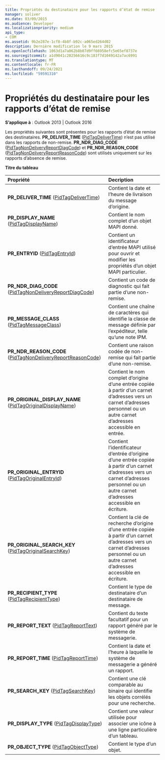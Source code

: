 ```yaml
---
title: Propriétés du destinataire pour les rapports d’état de remise
manager: soliver
ms.date: 03/09/2015
ms.audience: Developer
ms.localizationpriority: medium
api_type:
- COM
ms.assetid: 9b2e287e-1cf8-4b8f-b92c-a065ed264d02
description: Dernière modification le 9 mars 2015
ms.openlocfilehash: 1063d1a7a062b8b07d9ff66958efc5e65ef8737e
ms.sourcegitcommit: a1d9041c20256616c9c183f7d1049142a7ac6991
ms.translationtype: MT
ms.contentlocale: fr-FR
ms.lasthandoff: 09/24/2021
ms.locfileid: "59591310"
---
```

# <a name="recipient-properties-for-delivery-status-reports"></a>Propriétés du destinataire pour les rapports d’état de remise

  
  
**S’applique à** : Outlook 2013 | Outlook 2016 
  
Les propriétés suivantes sont présentes pour les rapports d’état de remise des destinataires. **PR_DELIVER_TIME** ([PidTagDeliverTime](pidtagdelivertime-canonical-property.md)) n’est pas utilisé dans les rapports de non-remise. **PR_NDR_DIAG_CODE** ([PidTagNonDeliveryReportDiagCode](pidtagnondeliveryreportdiagcode-canonical-property.md)) et **PR_NDR_REASON_CODE** ([PidTagNonDeliveryReportReasonCode](pidtagnondeliveryreportreasoncode-canonical-property.md)) sont utilisés uniquement sur les rapports d’absence de remise.
  
**Titre du tableau**

|**Propriété**|**Decription**|
|:-----|:-----|
|**PR_DELIVER_TIME** ([PidTagDeliverTime](pidtagdelivertime-canonical-property.md))  <br/> |Contient la date et l’heure de livraison du message d’origine.  <br/> |
|**PR_DISPLAY_NAME** ([PidTagDisplayName](pidtagdisplayname-canonical-property.md))  <br/> |Contient le nom complet d’un objet MAPI donné.  <br/> |
|**PR_ENTRYID** ([PidTagEntryId](pidtagentryid-canonical-property.md))  <br/> |Contient un identificateur d’entrée MAPI utilisé pour ouvrir et modifier les propriétés d’un objet MAPI particulier.  <br/> |
|**PR_NDR_DIAG_CODE** ([PidTagNonDeliveryReportDiagCode](pidtagnondeliveryreportdiagcode-canonical-property.md))  <br/> |Contient un code de diagnostic qui fait partie d’une non-remise.  <br/> |
|**PR_MESSAGE_CLASS** ([PidTagMessageClass](pidtagmessageclass-canonical-property.md))  <br/> |Contient une chaîne de caractères qui identifie la classe de message définie par l’expéditeur, telle qu’une note IPM.  <br/> |
|**PR_NDR_REASON_CODE** ([PidTagNonDeliveryReportReasonCode](pidtagnondeliveryreportreasoncode-canonical-property.md))  <br/> |Contient une raison codée de non-remise qui fait partie d’une non-remise.  <br/> |
|**PR_ORIGINAL_DISPLAY_NAME** ([PidTagOriginalDisplayName](pidtagoriginaldisplayname-canonical-property.md))  <br/> |Contient le nom complet d’origine d’une entrée copiée à partir d’un carnet d’adresses vers un carnet d’adresses personnel ou un autre carnet d’adresses accessible en entrée.  <br/> |
|**PR_ORIGINAL_ENTRYID** ([PidTagOriginalEntryId](pidtagoriginalentryid-canonical-property.md))  <br/> |Contient l’identificateur d’entrée d’origine d’une entrée copiée à partir d’un carnet d’adresses vers un carnet d’adresses personnel ou un autre carnet d’adresses accessible en écriture.  <br/> |
|**PR_ORIGINAL_SEARCH_KEY** ([PidTagOriginalSearchKey](pidtagoriginalsearchkey-canonical-property.md))  <br/> |Contient la clé de recherche d’origine d’une entrée copiée à partir d’un carnet d’adresses vers un carnet d’adresses personnel ou un autre carnet d’adresses accessible en écriture.  <br/> |
|**PR_RECIPIENT_TYPE** ([PidTagRecipientType](pidtagrecipienttype-canonical-property.md))  <br/> |Contient le type de destinataire d’un destinataire de message.  <br/> |
|**PR_REPORT_TEXT** ([PidTagReportText](pidtagreporttext-canonical-property.md))  <br/> |Contient du texte facultatif pour un rapport généré par le système de messagerie.  <br/> |
|**PR_REPORT_TIME** ([PidTagReportTime](pidtagreporttime-canonical-property.md))  <br/> |Contient la date et l’heure à laquelle le système de messagerie a généré un rapport.  <br/> |
|**PR_SEARCH_KEY** ([PidTagSearchKey](pidtagsearchkey-canonical-property.md))  <br/> |Contient une clé comparable au binaire qui identifie les objets corrélés pour une recherche.  <br/> |
|**PR_DISPLAY_TYPE** ([PidTagDisplayType](pidtagdisplaytype-canonical-property.md))  <br/> |Contient une valeur utilisée pour associer une icône à une ligne particulière d’un tableau.  <br/> |
|**PR_OBJECT_TYPE** ([PidTagObjectType](pidtagobjecttype-canonical-property.md))  <br/> |Contient le type d’un objet.  <br/> |
   

